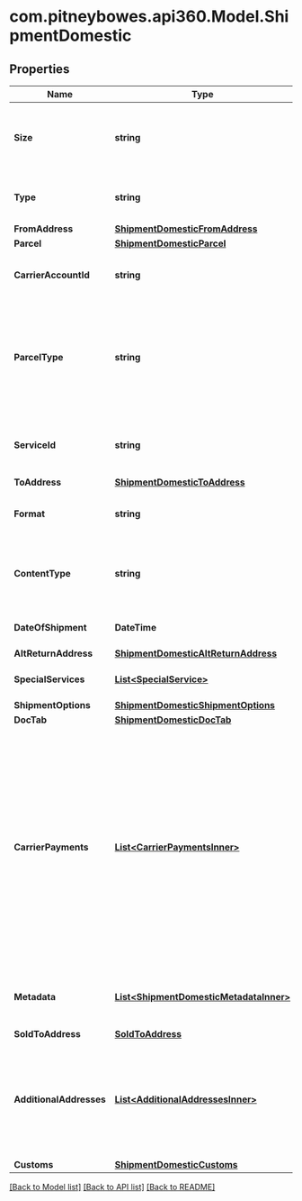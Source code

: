 # com.pitneybowes.api360.Model.ShipmentDomestic

## Properties

Name | Type | Description | Notes
------------ | ------------- | ------------- | -------------
**Size** | **string** | Defines the label size of the Shipment, e.g., Shipping Label having Doc Size (4&#39; X 6&#39; or 8.5&#39; X 11&#39;). RMG b2b shipment support only 4x6 and 8x11 label sizes. | 
**Type** | **string** | Defines the type of the Shipment, e.g., Shipping Label.QR_CODE supported for carrier USPS only as of now. | 
**FromAddress** | [**ShipmentDomesticFromAddress**](ShipmentDomesticFromAddress.md) |  | 
**Parcel** | [**ShipmentDomesticParcel**](ShipmentDomesticParcel.md) |  | 
**CarrierAccountId** | **string** |  A unique identifier associated with the Carrier account used by client users during shipment process. | 
**ParcelType** | **string** | Parcel Type is required for creating a shipment while rating a parcel, which varies as per Carrier selection. It has categories like Package, Envelopes, Paks, Boxes, Tube, defined per specific carrier and used in abbreviated form, e.g., FRPKG, LGENV, TUBE, PKG. | 
**ServiceId** | **string** | A unique identifier given to the carrier-specific service. This is required for creating a shipment, while it is optional for rating a parcel. | 
**ToAddress** | [**ShipmentDomesticToAddress**](ShipmentDomesticToAddress.md) |  | 
**Format** | **string** | Defines the type of the shipment label that is printed. QR_CODE can be generated only in GIF format. | [optional] 
**ContentType** | **string** | Specifies how the label content is encoded.&lt;br/&gt; URL is supported for &#x60;PDF&#x60; and &#x60;GIF&#x60;. &lt;br/&gt; BASE64 is supported for &#x60;ZPL2&#x60;, &#x60;PNG&#x60;, and &#x60;GIF&#x60;.  | [optional] 
**DateOfShipment** | **DateTime** | The date when shipment is created/shipped. The format of the Date is YYYY-MM-DD. | [optional] 
**AltReturnAddress** | [**ShipmentDomesticAltReturnAddress**](ShipmentDomesticAltReturnAddress.md) |  | [optional] 
**SpecialServices** | [**List&lt;SpecialService&gt;**](SpecialService.md) |  It provides a carrier-service based special or extra service. | [optional] 
**ShipmentOptions** | [**ShipmentDomesticShipmentOptions**](ShipmentDomesticShipmentOptions.md) |  | [optional] 
**DocTab** | [**ShipmentDomesticDocTab**](ShipmentDomesticDocTab.md) |  | [optional] 
**CarrierPayments** | [**List&lt;CarrierPaymentsInner&gt;**](CarrierPaymentsInner.md) | Defines how carrier charges are billed to a third party. Use this field to specify  account and charge type details for transportation and/or duties and taxes. This  field is optional and currently supported for FedEx, UPS, and DHL Express.  - If no &#x60;party&#x60; (who will pay for TRANSPORTATION_CHARGES or duties and taxes) is explicitly specified during shipment creation, the charges will automatically default to the sender (shipper). To direct charges to a different party, the appropriate bill-to details must be provided in the request.  | [optional] 
**Metadata** | [**List&lt;ShipmentDomesticMetadataInner&gt;**](ShipmentDomesticMetadataInner.md) | Additional metadata that needs to be stored for this shipment can be added here. For now, &#39;Cost Account Name&#39; is supported. | [optional] 
**SoldToAddress** | [**SoldToAddress**](SoldToAddress.md) |  | [optional] 
**AdditionalAddresses** | [**List&lt;AdditionalAddressesInner&gt;**](AdditionalAddressesInner.md) | A list of additional addresses associated with the shipment.  - Each object includes an address and its designated type, such as BROKER or other parties involved in customs or shipping processes.  - Additional address could be domestic or International both.   | [optional] 
**Customs** | [**ShipmentDomesticCustoms**](ShipmentDomesticCustoms.md) |  | [optional] 

[[Back to Model list]](../../README.md#documentation-for-models) [[Back to API list]](../../README.md#documentation-for-api-endpoints) [[Back to README]](../../README.md)

